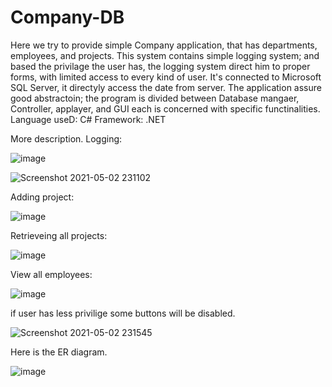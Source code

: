 # Company-DB
Here we try to provide simple Company application, that has departments, employees, and projects. This system contains simple logging system; and based the privilage the user has, the logging system direct him to proper forms, with limited access to every kind of user. It's connected to Microsoft SQL Server, it directyly access the date from server.
The application assure good abstractoin; the program is divided between Database mangaer, Controller, applayer, and GUI each is concerned with specific functinalities.
Language useD: C#
Framework: .NET

More description.
Logging:

![image](https://user-images.githubusercontent.com/69484554/116827837-7ff56000-ab9b-11eb-90f0-5d38816927a5.png)


![Screenshot 2021-05-02 231102](https://user-images.githubusercontent.com/69484554/116827864-b206c200-ab9b-11eb-9637-9a986caee856.png)

Adding project:

![image](https://user-images.githubusercontent.com/69484554/116827909-e8444180-ab9b-11eb-9cf7-a086018dafbe.png)

Retrieveing all projects:

![image](https://user-images.githubusercontent.com/69484554/116827938-132e9580-ab9c-11eb-8047-53ce379b2a65.png)

View all employees:

![image](https://user-images.githubusercontent.com/69484554/116827979-38bb9f00-ab9c-11eb-9bee-9b0ff318f6c6.png)


if user has less privilige some buttons will be disabled.

![Screenshot 2021-05-02 231545](https://user-images.githubusercontent.com/69484554/116828012-60126c00-ab9c-11eb-8d22-144ce5462ffd.png)

Here is the ER diagram.

![image](https://user-images.githubusercontent.com/69484554/116828049-9ea82680-ab9c-11eb-87eb-8ce50ca3665e.png)

